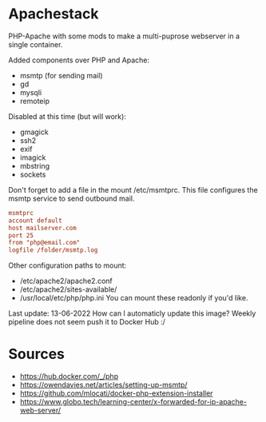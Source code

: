 # Apachestack
 PHP-Apache with some mods to make a multi-puprose webserver in a single container.

Added components over PHP and Apache:
  - msmtp (for sending mail)
  - gd
  - mysqli
  - remoteip

Disabled at this time (but will work):
  - gmagick
  - ssh2
  - exif
  - imagick
  - mbstring
  - sockets

Don't forget to add a file in the mount /etc/msmtprc. 
This file configures the msmtp service to send outbound mail.
```conf
msmtprc
account default
host mailserver.com
port 25
from "php@email.com"
logfile /folder/msmtp.log
```

Other configuration paths to mount:
 - /etc/apache2/apache2.conf
 - /etc/apache2/sites-available/
 - /usr/local/etc/php/php.ini
You can mount these readonly if you'd like.

Last update: 13-06-2022
How can I automaticly update this image? Weekly pipeline does not seem push it to Docker Hub :/ 

# Sources
  - https://hub.docker.com/_/php
  - https://owendavies.net/articles/setting-up-msmtp/
  - https://github.com/mlocati/docker-php-extension-installer
  - https://www.globo.tech/learning-center/x-forwarded-for-ip-apache-web-server/

